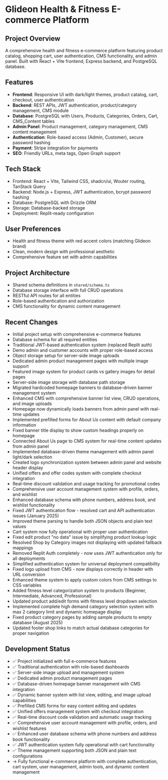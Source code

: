 # Glideon Health & Fitness E-commerce Platform

## Project Overview
A comprehensive health and fitness e-commerce platform featuring product catalog, shopping cart, user authentication, CMS functionality, and admin panel. Built with React + Vite frontend, Express backend, and PostgreSQL database.

## Features
- **Frontend**: Responsive UI with dark/light themes, product catalog, cart, checkout, user authentication
- **Backend**: REST APIs, JWT authentication, product/category management, CMS module
- **Database**: PostgreSQL with Users, Products, Categories, Orders, Cart, CMS_Content tables
- **Admin Panel**: Product management, category management, CMS content management
- **Authentication**: Role-based access (Admin, Customer), secure password hashing
- **Payment**: Stripe integration for payments
- **SEO**: Friendly URLs, meta tags, Open Graph support

## Tech Stack
- Frontend: React + Vite, Tailwind CSS, shadcn/ui, Wouter routing, TanStack Query
- Backend: Node.js + Express, JWT authentication, bcrypt password hashing
- Database: PostgreSQL with Drizzle ORM
- Storage: Database-backed storage
- Deployment: Replit-ready configuration

## User Preferences
- Health and fitness theme with red accent colors (matching Glideon brand)
- Clean, modern design with professional aesthetic
- Comprehensive feature set with admin capabilities

## Project Architecture
- Shared schema definitions in `shared/schema.ts`
- Database storage interface with full CRUD operations
- RESTful API routes for all entities
- Role-based authentication and authorization
- CMS functionality for dynamic content management

## Recent Changes
- Initial project setup with comprehensive e-commerce features
- Database schema for all required entities
- Traditional JWT-based authentication system (replaced Replit auth)
- Demo admin and customer accounts with proper role-based access
- Object storage setup for server-side image uploads
- Dedicated admin product management pages with multiple image support
- Featured image system for product cards vs gallery images for detail pages
- Server-side image storage with database path storage
- Migrated hardcoded homepage banners to database-driven banner management system
- Enhanced CMS with comprehensive banner list view, CRUD operations, and image uploads
- Homepage now dynamically loads banners from admin panel with real-time updates
- Implemented prefilled forms for About Us content with default company information
- Fixed banner title display to show custom headings properly on homepage
- Connected About Us page to CMS system for real-time content updates from admin panel
- Implemented database-driven theme management with admin panel light/dark selection
- Created logo synchronization system between admin panel and website header display
- Unified offers and offer codes system with complete checkout integration
- Real-time discount validation and usage tracking for promotional codes
- Comprehensive user account management system with profile, orders, and wishlist
- Enhanced database schema with phone numbers, address book, and wishlist functionality
- Fixed JWT authentication flow - resolved cart and API authentication issues (January 2025)
- Improved theme parsing to handle both JSON objects and plain text values
- Cart system now fully operational with proper user authentication
- Fixed edit product "no data" issue by simplifying product lookup logic
- Resolved Shop by Category images not displaying with updated fallback mappings
- Removed Replit Auth completely - now uses JWT authentication only for all deployments
- Simplified authentication system for universal deployment compatibility
- Fixed logo upload from CMS - now displays correctly in header with URL conversion
- Enhanced theme system to apply custom colors from CMS settings to CSS variables
- Added fitness level categorization system to products (Beginner, Intermediate, Advanced, Professional)
- Updated product add/edit forms with fitness level dropdown selection
- Implemented complete high demand category selection system with max 2 category limit and dynamic homepage display
- Fixed product category pages by adding sample products to empty database (August 2025)
- Updated footer shop links to match actual database categories for proper navigation

## Development Status
- ✅ Project initialized with full e-commerce features
- ✅ Traditional authentication with role-based dashboards
- ✅ Server-side image upload and management system
- ✅ Dedicated admin product management pages
- ✅ Database-driven homepage banner management with CMS integration
- ✅ Dynamic banner system with list view, editing, and image upload capabilities
- ✅ Prefilled CMS forms for easy content editing and updates
- ✅ Unified offers management system with checkout integration
- ✅ Real-time discount code validation and automatic usage tracking
- ✅ Comprehensive user account management with profile, orders, and wishlist features
- ✅ Enhanced user database schema with phone numbers and address book functionality
- ✅ JWT authentication system fully operational with cart functionality
- ✅ Theme management supporting both JSON and plain text configurations
- → Fully functional e-commerce platform with complete authentication, cart system, user management, admin tools, and dynamic content management